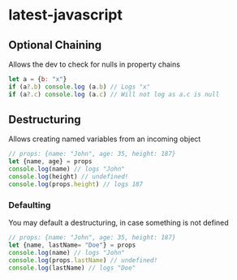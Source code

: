 # latest-javascript


## Optional Chaining

Allows the dev to check for nulls in property chains

```javascript
let a = {b: "x"}
if (a?.b) console.log (a.b) // Logs "x"
if (a?.c) console.log (a.c) // Will not log as a.c is null
```
## Destructuring
Allows creating named variables from an incoming object
```javascript
// props: {name: "John", age: 35, height: 187}
let {name, age} = props
console.log(name) // logs "John"
console.log(height) // undefined!
console.log(props.height) // logs 187
```

### Defaulting
You may default a destructuring, in case something is not defined
```javascript
// props: {name: "John", age: 35, height: 187}
let {name, lastName= "Doe"} = props
console.log(name) // logs "John"
console.log(props.lastName) // undefined!
console.log(lastName) // logs "Doe"
```
